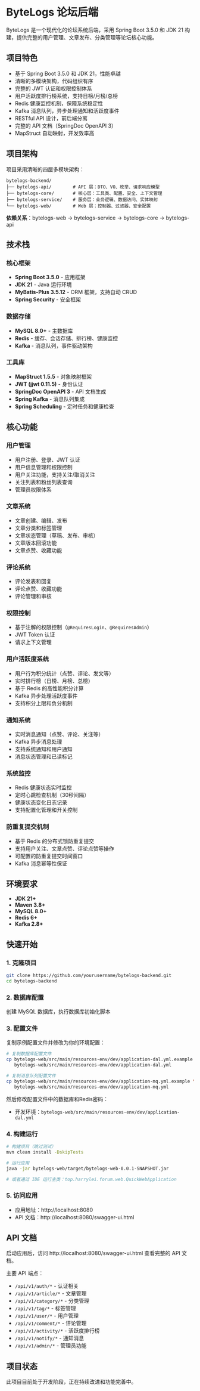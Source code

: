 # ByteLogs 论坛后端

ByteLogs 是一个现代化的论坛系统后端，采用 Spring Boot 3.5.0 和 JDK 21 构建，提供完整的用户管理、文章发布、分类管理等论坛核心功能。

## 项目特色

- 基于 Spring Boot 3.5.0 和 JDK 21，性能卓越
- 清晰的多模块架构，代码组织有序
- 完整的 JWT 认证和权限控制体系
- 用户活跃度排行榜系统，支持日榜/月榜/总榜
- Redis 健康监控机制，保障系统稳定性
- Kafka 消息队列，异步处理通知和活跃度事件
- RESTful API 设计，前后端分离
- 完整的 API 文档（SpringDoc OpenAPI 3）
- MapStruct 自动映射，开发效率高

## 项目架构

项目采用清晰的四层多模块架构：

```
bytelogs-backend/
├── bytelogs-api/        # API 层：DTO、VO、枚举、请求响应模型
├── bytelogs-core/       # 核心层：工具类、配置、安全、上下文管理
├── bytelogs-service/    # 服务层：业务逻辑、数据访问、实体映射
└── bytelogs-web/        # Web 层：控制器、过滤器、安全配置
```

**依赖关系**：bytelogs-web → bytelogs-service → bytelogs-core → bytelogs-api

## 技术栈

### 核心框架
- **Spring Boot 3.5.0** - 应用框架
- **JDK 21** - Java 运行环境
- **MyBatis-Plus 3.5.12** - ORM 框架，支持自动 CRUD
- **Spring Security** - 安全框架

### 数据存储
- **MySQL 8.0+** - 主数据库
- **Redis** - 缓存、会话存储、排行榜、健康监控
- **Kafka** - 消息队列，事件驱动架构

### 工具库
- **MapStruct 1.5.5** - 对象映射框架
- **JWT (jjwt 0.11.5)** - 身份认证
- **SpringDoc OpenAPI 3** - API 文档生成
- **Spring Kafka** - 消息队列集成
- **Spring Scheduling** - 定时任务和健康检查

## 核心功能

### 用户管理
- 用户注册、登录、JWT 认证
- 用户信息管理和权限控制
- 用户关注功能，支持关注/取消关注
- 关注列表和粉丝列表查询
- 管理员权限体系

### 文章系统
- 文章创建、编辑、发布
- 文章分类和标签管理
- 文章状态管理（草稿、发布、审核）
- 文章版本回滚功能
- 文章点赞、收藏功能

### 评论系统
- 评论发表和回复
- 评论点赞、收藏功能
- 评论管理和审核

### 权限控制
- 基于注解的权限控制（`@RequiresLogin`、`@RequiresAdmin`）
- JWT Token 认证
- 请求上下文管理

### 用户活跃度系统
- 用户行为积分统计（点赞、评论、发文等）
- 实时排行榜（日榜、月榜、总榜）
- 基于 Redis 的高性能积分计算
- Kafka 异步处理活跃度事件
- 支持积分上限和负分机制

### 通知系统
- 实时消息通知（点赞、评论、关注等）
- Kafka 异步消息处理
- 支持系统通知和用户通知
- 消息状态管理和已读标记

### 系统监控
- Redis 健康状态实时监控
- 定时心跳检查机制（30秒间隔）
- 健康状态变化日志记录
- 支持配置化管理和开关控制

### 防重复提交机制
- 基于 Redis 的分布式锁防重复提交
- 支持用户关注、文章点赞、评论点赞等操作
- 可配置的防重复提交时间窗口
- Kafka 消息幂等性保证

## 环境要求

- **JDK 21+**
- **Maven 3.8+**
- **MySQL 8.0+**
- **Redis 6+**
- **Kafka 2.8+**

## 快速开始

### 1. 克隆项目
```bash
git clone https://github.com/yourusername/bytelogs-backend.git
cd bytelogs-backend
```

### 2. 数据库配置
创建 MySQL 数据库，执行数据库初始化脚本

### 3. 配置文件
复制示例配置文件并修改为你的环境配置：
```bash
# 复制数据库配置文件
cp bytelogs-web/src/main/resources-env/dev/application-dal.yml.example \
   bytelogs-web/src/main/resources-env/dev/application-dal.yml

# 复制消息队列配置文件
cp bytelogs-web/src/main/resources-env/dev/application-mq.yml.example \
   bytelogs-web/src/main/resources-env/dev/application-mq.yml
```

然后修改配置文件中的数据库和Redis密码：
- 开发环境：`bytelogs-web/src/main/resources-env/dev/application-dal.yml`

### 4. 构建运行
```bash
# 构建项目（跳过测试）
mvn clean install -DskipTests

# 运行应用
java -jar bytelogs-web/target/bytelogs-web-0.0.1-SNAPSHOT.jar

# 或者通过 IDE 运行主类：top.harrylei.forum.web.QuickWebApplication
```

### 5. 访问应用
- 应用地址：http://localhost:8080
- API 文档：http://localhost:8080/swagger-ui.html

## API 文档

启动应用后，访问 http://localhost:8080/swagger-ui.html 查看完整的 API 文档。

主要 API 端点：
- `/api/v1/auth/*` - 认证相关
- `/api/v1/article/*` - 文章管理
- `/api/v1/category/*` - 分类管理
- `/api/v1/tag/*` - 标签管理
- `/api/v1/user/*` - 用户管理
- `/api/v1/comment/*` - 评论管理
- `/api/v1/activity/*` - 活跃度排行榜
- `/api/v1/notify/*` - 通知消息
- `/api/v1/admin/*` - 管理员功能

## 项目状态

此项目目前处于开发阶段，正在持续改进和功能完善中。
